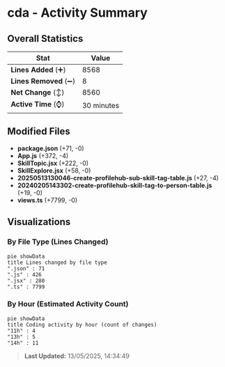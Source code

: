 # cda - Activity Summary 

## Overall Statistics

| Stat                   | Value                                                             |
| ---------------------- | ----------------------------------------------------------------- |
| **Lines Added** (➕)   | 8568                                          |
| **Lines Removed** (➖) | 8                                        |
| **Net Change** (↕)    | 8560                |
| **Active Time** (⌚)   | 30 minutes |


## Modified Files
- **package.json** (+71, -0)
- **App.js** (+372, -4)
- **SkillTopic.jsx** (+222, -0)
- **SkillExplore.jsx** (+58, -0)
- **20250513130046-create-profilehub-sub-skill-tag-table.js** (+27, -4)
- **20240205143302-create-profilehub-skill-tag-to-person-table.js** (+19, -0)
- **views.ts** (+7799, -0)

## Visualizations

### By File Type (Lines Changed)

```mermaid
pie showData
title Lines changed by file type
".json" : 71
".js" : 426
".jsx" : 280
".ts" : 7799
```

### By Hour (Estimated Activity Count)

```mermaid
pie showData
title Coding activity by hour (count of changes)
"11h" : 4
"13h" : 5
"14h" : 11
```


> **Last Updated:** 13/05/2025, 14:34:49